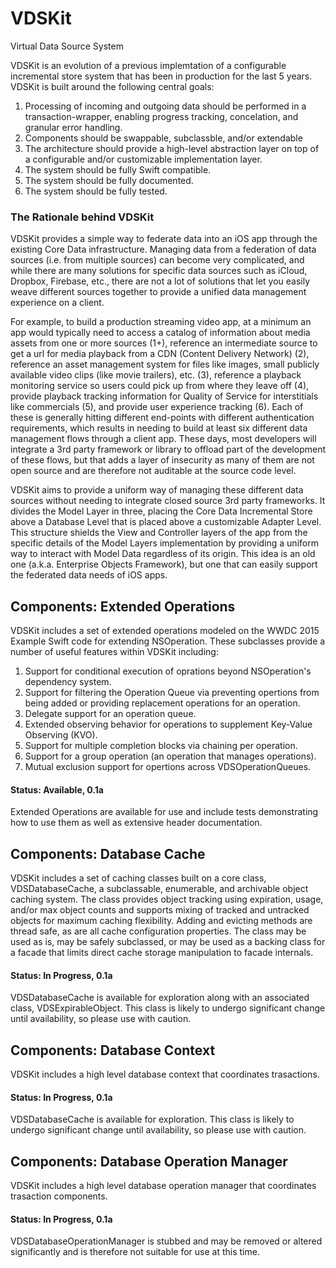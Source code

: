 # VDSKit
Virtual Data Source System

VDSKit is an evolution of a previous implemtation of a configurable incremental store system that has been in production for the last 5 years. VDSKit is built around the following central goals:

1. Processing of incoming and outgoing data should be performed in a transaction-wrapper, enabling progress tracking, concelation, and granular error handling.
2. Components should be swappable, subclassble, and/or extendable
3. The architecture should provide a high-level abstraction layer on top of a configurable and/or customizable implementation layer.
4. The system should be fully Swift compatible.
5. The system should be fully documented.
6. The system should be fully tested.

### The Rationale behind VDSKit
VDSKit provides a simple way to federate data into an iOS app through the existing Core Data infrastructure. Managing data from a federation of data sources (i.e. from multiple sources) can become very complicated, and while there are many solutions for specific data sources such as iCloud, Dropbox, Firebase, etc., there are not a lot of solutions that let you easily weave different sources together to provide a unified data management experience on a client.

For example, to build a production streaming video app, at a minimum an app would typically need to access a catalog of information about media assets from one or more sources (1+), reference an intermediate source to get a url for media playback from a CDN (Content Delivery Network) (2), reference an asset management system for files like images, small publicly available video clips (like movie trailers), etc. (3), reference a playback monitoring service so users could pick up from where they leave off (4), provide playback tracking information for Quality of Service for interstitials like commercials (5), and provide user experience tracking (6). Each of these is generally hitting different end-points with different authentication requirements, which results in needing to build at least six different data management flows through a client app. These days, most developers will integrate a 3rd party framework or library to offload part of the development of these flows, but that adds a layer of insecurity as many of them are not open source and are therefore not auditable at the source code level.

VDSKit aims to provide a uniform way of managing these different data sources without needing to integrate closed source 3rd party frameworks. It divides the Model Layer in three, placing the Core Data Incremental Store above a Database Level that is placed above a customizable Adapter Level. This structure shields the View and Controller layers of the app from the specific details of the Model Layers implementation by providing a uniform way to interact with Model Data regardless of its origin. This idea is an old one (a.k.a. Enterprise Objects Framework), but one that can easily support the federated data needs of iOS apps.

## Components: Extended Operations

VDSKit includes a set of extended operations modeled on the WWDC 2015 Example Swift code for extending NSOperation. These subclasses provide a number of useful features within VDSKit including:

1. Support for conditional execution of oprations beyond NSOperation's dependency system.
2. Support for filtering the Operation Queue via preventing opertions from being added or providing replacement operations for an operation.
3. Delegate support for an operation queue.
4. Extended observing behavior for operations to supplement Key-Value Observing (KVO).
5. Support for multiple completion blocks via chaining per operation.
6. Support for a group operation (an operation that manages operations).
7. Mutual exclusion support for opertions across VDSOperationQueues.

#### Status: Available, 0.1a

Extended Operations are available for use and include tests demonstrating how to use them as well as extensive header documentation.

## Components: Database Cache

VDSKit includes a set of caching classes built on a core class, VDSDatabaseCache, a subclassable, enumerable, and archivable object caching system. The class provides object tracking using expiration, usage, and/or max object counts and supports mixing of tracked and untracked objects for maximum caching flexibility. Adding and evicting methods are thread safe, as are all cache configuration properties. The class may be used as is, may be safely subclassed, or may be used as a backing class for a facade that limits direct cache storage manipulation to facade internals.

#### Status: In Progress, 0.1a

VDSDatabaseCache is available for exploration along with an associated class, VDSExpirableObject. This class is likely to undergo significant change until availability, so please use with caution.

## Components: Database Context

VDSKit includes a high level database context that coordinates trasactions.

#### Status: In Progress, 0.1a

VDSDatabaseCache is available for exploration. This class is likely to undergo significant change until availability, so please use with caution.

## Components: Database Operation Manager

VDSKit includes a high level database operation manager that coordinates trasaction components.

#### Status: In Progress, 0.1a

VDSDatabaseOperationManager is stubbed and may be removed or altered significantly and is therefore not suitable for use at this time.
